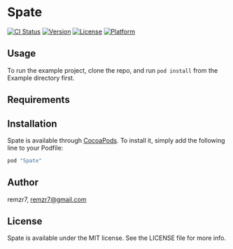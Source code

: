 # Spate

[![CI Status](http://img.shields.io/travis/remzr7/Spate.svg?style=flat)](https://travis-ci.org/remzr7/Spate)
[![Version](https://img.shields.io/cocoapods/v/Spate.svg?style=flat)](http://cocoapods.org/pods/Spate)
[![License](https://img.shields.io/cocoapods/l/Spate.svg?style=flat)](http://cocoapods.org/pods/Spate)
[![Platform](https://img.shields.io/cocoapods/p/Spate.svg?style=flat)](http://cocoapods.org/pods/Spate)

## Usage

To run the example project, clone the repo, and run `pod install` from the Example directory first.

## Requirements

## Installation

Spate is available through [CocoaPods](http://cocoapods.org). To install
it, simply add the following line to your Podfile:

```ruby
pod "Spate"
```

## Author

remzr7, remzr7@gmail.com

## License

Spate is available under the MIT license. See the LICENSE file for more info.

